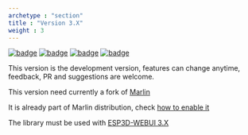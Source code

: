 ```yaml
---
archetype : "section"
title : "Version 3.X"
weight : 3
---
```


[![badge](https://img.shields.io/badge/ESPDLib-3.X_alpha-red?style=plastic&logo=github)](https://github.com/luc-github/ESP3DLib/tree/3.0)
[![badge](https://img.shields.io/github/commit-activity/y/luc-github/ESP3DLib/3.0?style=plastic)](https://github.com/luc-github/ESP3DLib/tree/3.0)
[![badge](https://img.shields.io/github/last-commit/luc-github/ESP3DLib/3.0?style=plastic)](https://github.com/luc-github/ESP3DLib/tree/3.0)
[![badge](https://img.shields.io/discord/752822148795596940?color=blue&label=discord-esp3d&logo=discord)](https://discord.gg/Z4ujTwE)

This version is the development version, features can change anytime, feedback, PR and suggestions are welcome.

This version need currently a fork of [Marlin](https://github.com/luc-github/Marlin/tree/ESP3D-V3-2.1.x) 

It is already part of Marlin distribution, check [how to enable it](installation/)

The library must be used with [ESP3D-WEBUI 3.X](/ESP3D-WebUI/Version_3.x/)
